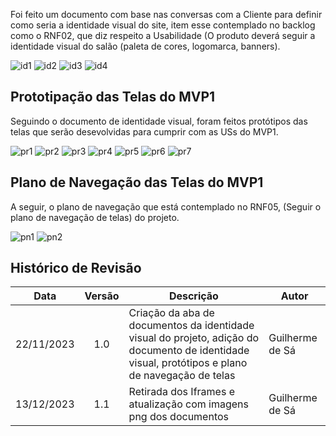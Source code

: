 Foi feito um documento com base nas conversas com a Cliente para definir como seria a identidade visual do site, item esse contemplado no backlog como o RNF02, que diz respeito a Usabilidade (O produto deverá seguir a identidade visual do salão (paleta de cores, logomarca, banners). </br>

![id1](../img/id1.png)
![id2](../img/id2.png)
![id3](../img/id3.png)
![id4](../img/id4.png)


## Prototipação das Telas do MVP1

Seguindo o documento de identidade visual, foram feitos protótipos das telas que serão desevolvidas para cumprir com as USs do MVP1. </br>

![pr1](../img/pr1.png)
![pr2](../img/pr2.png)
![pr3](../img/pr3.png)
![pr4](../img/pr4.png)
![pr5](../img/pr5.png)
![pr6](../img/pr6.png)
![pr7](../img/pr7.png)


## Plano de Navegação das Telas do MVP1

A seguir, o plano de navegação que está contemplado no RNF05, (Seguir o plano de navegação de telas) do projeto.

![pn1](../img/pn1.png)
![pn2](../img/pn2.png)


## Histórico de Revisão

| Data       | Versão |                                                      Descrição                                                            |    Autor     |
| :--------: | :----: | ----------------------------------------------------------------------------------------------------------------------------- | ------------ |
| 22/11/2023 | 1.0    | Criação da aba de documentos da identidade visual do projeto, adição do documento de identidade visual, protótipos e plano de navegação de telas | Guilherme de Sá      |
| 13/12/2023 | 1.1   | Retirada dos Iframes e atualização com imagens png dos documentos  | Guilherme de Sá        |

